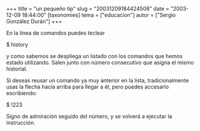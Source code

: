 +++
title = "un pequeño tip"
slug = "20031209184424508"
date = "2003-12-09 18:44:00"
[taxonomies]
tema = ["educacion"]
autor = ["Sergio González Durán"]
+++

En la línea de comandos puedes teclear

$ history

y como sabemos se despliega un listado con los comandos que hemos estado
utilizando. Salen junto con número consecutivo que asigna el mismo
historial.

Si deseas reusar un comando ya muy anterior en la lista,
tradicionalmente usas la flecha hacía arriba para llegar a él, pero
puedes accesarlo escribiendo:

$ !223

Signo de admiración seguido del número, y se volverá a ejecutar la
instrucción.

